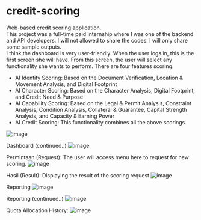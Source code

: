 # credit-scoring
Web-based credit scoring application.<br>
This project was a full-time paid internship where I was one of the backend and API developers. I will not allowed to share the codes. I will only share some sample outputs.<br>
I think the dashboard is very user-friendly. When the user logs in, this is the first screen she will have. From this screen, the user will select any functionality she wants to perform.<be>
There are four features scoring.
* AI Identity Scoring: Based on the Document Verification, Location & Movement Analysis, and Digital Footprint
* AI Character Scoring: Based on the Character Analysis, Digital Footprint, and Credit Need & Purpose
* AI Capability Scoring: Based on the Legal & Permit Analysis, Constraint Analysis, Condition Analysis, Collateral & Guarantee, Capital Strength Analysis, and Capacity & Earning Power
* AI Credit Scoring: This functionality combines all the above scorings.
   
![image](https://github.com/mahdiwf/credit-scoring/assets/163992115/52ebc5a1-8564-48ef-9f4f-01f438615439)

Dashboard (continued..)
![image](https://github.com/mahdiwf/credit-scoring/assets/163992115/86f99ae1-a8a4-49ed-a760-74cbc7c78171)

Permintaan (Request): The user will access menu here to request for new scoring.
![image](https://github.com/mahdiwf/credit-scoring/assets/163992115/9b59c1d6-edd0-4d89-969b-fbcbfce27a2a)

Hasil (Result): Displaying the result of the scoring request
![image](https://github.com/mahdiwf/credit-scoring/assets/163992115/c463cb50-9ca2-49b3-873a-dc1cac999670)

Reporting
![image](https://github.com/mahdiwf/credit-scoring/assets/163992115/6ef61e0f-7ffe-4030-a8e4-c98f9475caea)

Reporting (continued..)
![image](https://github.com/mahdiwf/credit-scoring/assets/163992115/7816bc71-0a8c-4091-9b74-2cbbe808eb8a)

Quota Allocation History:
![image](https://github.com/mahdiwf/credit-scoring/assets/163992115/f8691365-83b1-4437-9aa6-aa0cf3c19c65)

